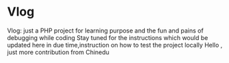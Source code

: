 # Vlog
Vlog: just a  PHP project for learning purpose and the fun and pains of debugging while coding
Stay tuned for the instructions which would be updated here in due time,instruction on how to test the project locally
Hello , just more contribution from Chinedu
